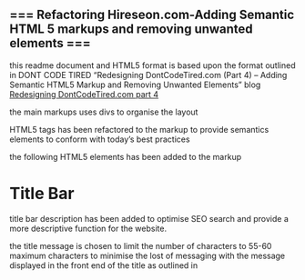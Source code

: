 ## === Refactoring Hireseon.com-Adding Semantic HTML 5 markups and removing unwanted elements ===

this readme document and HTML5 format is based upon the format outlined in DONT CODE TIRED “Redesigning DontCodeTired.com (Part 4) – Adding Semantic HTML5 Markup and Removing Unwanted Elements” blog [Redesigning DontCodeTired.com part 4]( http://dontcodetired.com/blog/post/Redesigning-DontCodeTiredCom-%28Part-4%29-Adding-Semantic-HTML-5-Markup-and-Removing-Unwanted-Elements)

the main markups uses divs to organise the layout

HTML5 tags has been refactored to the markup to provide semantics elements to conform with today’s best practices

the following HTML5 elements has been added to the markup

# Title Bar

title bar description has been added to optimise SEO search and provide a more descriptive function for the website.

the title message is chosen to limit the number of characters to 55-60 maximum characters to minimise the lost of messaging with the message displayed in the front end of the title as outlined in [<title>: The Document Title element]( https://developer.mozilla.org/en-US/docs/Web/HTML/Element/title)

# Alt Text

<alt> text added for banner graphics and images within the main content. Benefits alt text is left out as they are descriptive images as outlined [Write good Alt Text to describe images]( https://accessibility.huit.harvard.edu/describe-content-images)

# Header

<header> that contains a <h1> heading for the logo and a <nav> navigation bar for site navigation through <a>

# Hero

web banner contained in a separate <section>. A static graphic currently occupies this space which can be further developed into image carousels or slider to make the website more interesting

# Main Content

the content of the site is contained in the <main> that is further divided into different <article> containing its own <h2> headings and <p> elements with descriptive paragraphs of Hireseon services provided

the right hand “benefits” panel is made up of a <aside> containing different <section> having its own <h3> headings and <p> elements with descriptive paragraphs outlining the benefits. This benefit panel of having a combination of <aside> and <section> is chosen to differentiate between the main content combination of <main> and <article>

<footer> applied as page footer with its own <h4> heading and <p> elements

website to be viewed at 1,260px width in live server with inspect panel opened in google chrome. Website responsiveness can improve site browsing experience for future development








